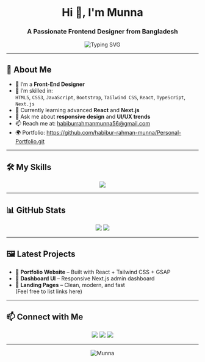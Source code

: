 <!-- Profile Header -->
<h1 align="center">Hi 👋, I'm Munna</h1>
<h3 align="center">A Passionate Frontend Designer from Bangladesh</h3>


<!-- Typing Animation -->
<p align="center">
  <img src="https://readme-typing-svg.demolab.com/?lines=Front-End+Designer;HTML5,+CSS,+JS+Developer;React+%7C+Next.js+%7C+Tailwind+CSS&center=true&width=500&height=50&color=58A6FF&vCenter=true&pause=1000&size=22" alt="Typing SVG" />
</p>

---

## 🚀 About Me

- 💼 I’m a **Front-End Designer**
- 🧠 I’m skilled in:  
  `HTML5`, `CSS3`, `JavaScript`, `Bootstrap`, `Tailwind CSS`, `React`, `TypeScript`, `Next.js`
- 🌱 Currently learning advanced **React** and **Next.js**
- 💬 Ask me about **responsive design** and **UI/UX trends**
- 📫 Reach me at: habiburrahmanmunna56@gmail.com
- 🌍 Portfolio: https://github.com/habibur-rahman-munna/Personal-Portfolio.git

---

## 🛠️ My Skills

<p align="center">
  <img src="https://skillicons.dev/icons?i=html,css,js,bootstrap,tailwind,react,ts,nextjs" />
</p>

---

## 📊 GitHub Stats

<p align="center">
  <img src="https://github-readme-stats.vercel.app/api?username=your-github-username&show_icons=true&theme=tokyonight" />
  <img src="https://github-readme-streak-stats.herokuapp.com/?user=your-github-username&theme=tokyonight" />
</p>

---

## 🖼️ Latest Projects

- 🎨 **Portfolio Website** – Built with React + Tailwind CSS + GSAP  
- 🧾 **Dashboard UI** – Responsive Next.js admin dashboard  
- 📄 **Landing Pages** – Clean, modern, and fast  
(Feel free to list links here)

---

## 📫 Connect with Me

<p align="center">
  <a href="www.linkedin.com/in/habibur-rahman-munna-447a6734b"><img src="https://skillicons.dev/icons?i=linkedin" /></a>
  <a href="[https://twitter.com/yourprofile](https://x.com/habibirrahman56)"><img src="https://skillicons.dev/icons?i=twitter" /></a>
  <a href="habiburrahmanmunna56@gmail.com"><img src="https://skillicons.dev/icons?i=gmail" /></a>
</p>

---

<p align="center">
  <img src="https://komarev.com/ghpvc/?username=your-github-username&label=Profile%20views&color=0e75b6&style=flat" alt="Munna" />
</p>
